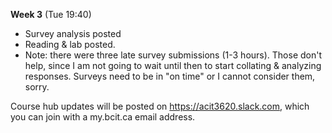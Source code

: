 **Week 3** (Tue 19:40)  

- Survey analysis posted
- Reading & lab posted.
- Note: there were three late survey submissions (1-3 hours). Those don't help,
since I am not going to wait until then to start collating & analyzing responses.
Surveys need to be in "on time" or I cannot consider them, sorry.

Course hub updates will be posted on https://acit3620.slack.com, which you
can join with a my.bcit.ca email address.